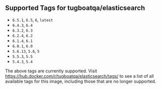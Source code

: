 ## Supported Tags for tugboatqa/elasticsearch

* `6.5.1`, `6.5`, `6`, `latest`
* `6.4.3`, `6.4`
* `6.3.2`, `6.3`
* `6.2.4`, `6.2`
* `6.1.4`, `6.1`
* `6.0.1`, `6.0`
* `5.6.13`, `5.6`, `5`
* `5.5.3`, `5.5`
* `5.4.3`, `5.4`

The above tags are currently supported. Visit https://hub.docker.com/r/tugboatqa/elasticsearch/tags/ to see a list of all available tags for this image, including those that are no longer supported.
